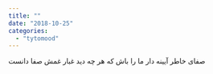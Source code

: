 ```yaml
---
title: ""
date: "2018-10-25"
categories: 
  - "tytomood"
---
```


صفای خاطر آیینه دار ما را باش که هر چه دید غبار غمش صفا دانست
